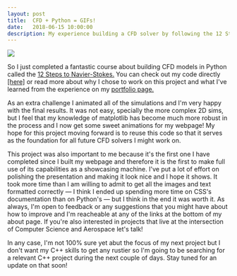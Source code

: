```yaml
---
layout: post
title:  CFD + Python = GIFs!
date:   2018-06-15 10:00:00
description: My experience building a CFD solver by following the 12 Steps to Navier-Stokes.
---
```


<div class="img">
	<img class="col gif" src="{{ site.baseurl }}/img/CFD/NSCavityLid2.gif">
</div>

So I just completed a fantastic course about building CFD models in Python called the <a href="https://github.com/barbagroup/CFDPython" target="blank">12 Steps to Navier-Stokes.</a> You can check out my code directly <a href="https://github.com/Angelo1211/CFDPython" target="blank">[here]</a> or read more about why I chose to work on this project and what I've learned from the experience on my <a href="https://aortiz.me/portfolio/4_project" target="blank">  portfolio page.</a>
<br/>

As an extra challenge I animated all of the simulations and I'm very happy with the final results. It was not easy, specially the more complex 2D sims, but I feel that my knowledge of matplotlib has become much more robust in the process and I now get some sweet animations for my webpage! My hope for this project moving forward is to reuse this code so that it serves as the foundation for all future CFD solvers I might work on.
<br/>

This project was also important to me because it's the first one I have completed since I built my webpage and therefore it is the first to make full use of its capabilities as a showcasing machine. I've put a lot of effort on polishing the presentation and making it look nice and I hope it shows. It took more time than I am willing to admit to get all the images and text formatted correctly &mdash; I think I ended up spending more time on CSS's documentation than on Python's &mdash; but I think in the end it was worth it. As always, I'm open to feedback or any suggestions that you might have about how to improve and I'm reacheable at any of the links at the bottom of my about page. If you're also interested in projects that live at the intersection of Computer Science and Aerospace let's talk! 
<br/>

In any case, I'm not 100% sure yet abut the focus of my next project but I don't want my C++ skills to get any rustier so I'm going to be searching for a relevant C++ project during the next couple of days. Stay tuned for an update on that soon!

